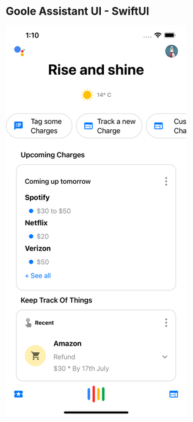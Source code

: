 # Goole Assistant UI - SwiftUI 

![Alt text](https://github.com/ignotusverum/google-assistant-ui/blob/main/screenshot-1.png)
